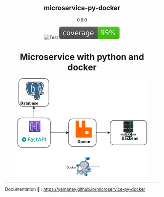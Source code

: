 <h2 align="center">
    microservice-py-docker

</h2>
<p align="center">
    0.9.0
</p>
<p align="center">
  <img  src="https://github.com/yemaney/microservice-py-docker/actions/workflows/test.yaml/badge.svg" alt="Test">
  <img  src="docs/images/coverage.svg" alt="Coverage">
</p>

<h1 align="center">
    Microservice with python and docker
</h1>

<p align="center">
  <img  src="docs/images/diagram.png" alt="Coverage">
</p>

---

Documentation 📝 : https://yemaney.github.io/microservice-py-docker
